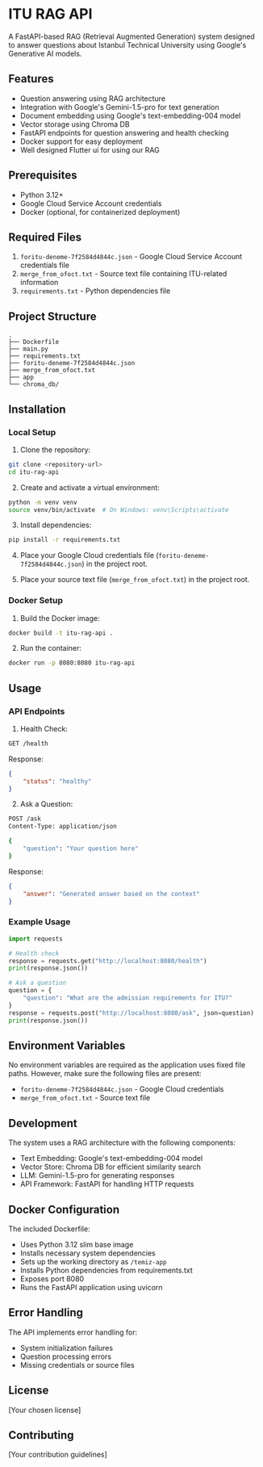 # ITU RAG API

A FastAPI-based RAG (Retrieval Augmented Generation) system designed to answer questions about Istanbul Technical University using Google's Generative AI models.

## Features

- Question answering using RAG architecture
- Integration with Google's Gemini-1.5-pro for text generation
- Document embedding using Google's text-embedding-004 model
- Vector storage using Chroma DB
- FastAPI endpoints for question answering and health checking
- Docker support for easy deployment
- Well designed Flutter ui for using our RAG

## Prerequisites

- Python 3.12+
- Google Cloud Service Account credentials
- Docker (optional, for containerized deployment)

## Required Files

1. `foritu-deneme-7f2584d4844c.json` - Google Cloud Service Account credentials file
2. `merge_from_ofoct.txt` - Source text file containing ITU-related information
3. `requirements.txt` - Python dependencies file

## Project Structure

```
.
├── Dockerfile
├── main.py
├── requirements.txt
├── foritu-deneme-7f2584d4844c.json
├── merge_from_ofoct.txt
├── app
└── chroma_db/
```

## Installation

### Local Setup

1. Clone the repository:
```bash
git clone <repository-url>
cd itu-rag-api
```

2. Create and activate a virtual environment:
```bash
python -m venv venv
source venv/bin/activate  # On Windows: venv\Scripts\activate
```

3. Install dependencies:
```bash
pip install -r requirements.txt
```

4. Place your Google Cloud credentials file (`foritu-deneme-7f2584d4844c.json`) in the project root.

5. Place your source text file (`merge_from_ofoct.txt`) in the project root.

### Docker Setup

1. Build the Docker image:
```bash
docker build -t itu-rag-api .
```

2. Run the container:
```bash
docker run -p 8080:8080 itu-rag-api
```

## Usage

### API Endpoints

1. Health Check:
```bash
GET /health
```
Response:
```json
{
    "status": "healthy"
}
```

2. Ask a Question:
```bash
POST /ask
Content-Type: application/json

{
    "question": "Your question here"
}
```
Response:
```json
{
    "answer": "Generated answer based on the context"
}
```

### Example Usage

```python
import requests

# Health check
response = requests.get("http://localhost:8080/health")
print(response.json())

# Ask a question
question = {
    "question": "What are the admission requirements for ITU?"
}
response = requests.post("http://localhost:8080/ask", json=question)
print(response.json())
```

## Environment Variables

No environment variables are required as the application uses fixed file paths. However, make sure the following files are present:

- `foritu-deneme-7f2584d4844c.json` - Google Cloud credentials
- `merge_from_ofoct.txt` - Source text file

## Development

The system uses a RAG architecture with the following components:

- Text Embedding: Google's text-embedding-004 model
- Vector Store: Chroma DB for efficient similarity search
- LLM: Gemini-1.5-pro for generating responses
- API Framework: FastAPI for handling HTTP requests

## Docker Configuration

The included Dockerfile:
- Uses Python 3.12 slim base image
- Installs necessary system dependencies
- Sets up the working directory as `/temiz-app`
- Installs Python dependencies from requirements.txt
- Exposes port 8080
- Runs the FastAPI application using uvicorn

## Error Handling

The API implements error handling for:
- System initialization failures
- Question processing errors
- Missing credentials or source files

## License

[Your chosen license]

## Contributing

[Your contribution guidelines]